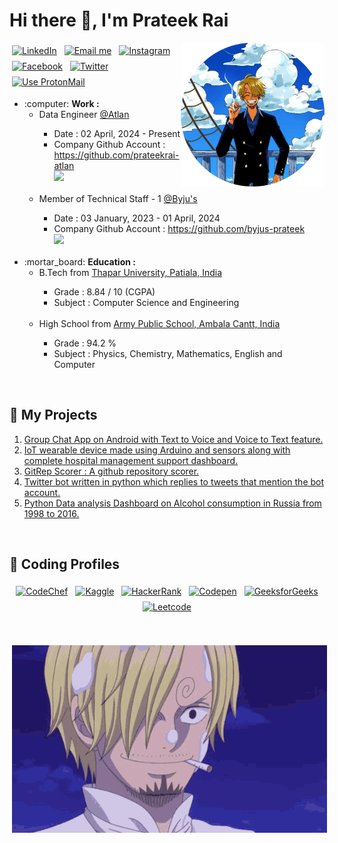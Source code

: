 # Hi there 👋, I'm Prateek Rai

<img align='right' src="Images/sanji_pfp_round.png" width="230">

<!-- [![Github](https://img.shields.io/github/followers/prateek11rai?label=Follow&style=social)](https://github.com/prateek11rai) &nbsp; ![views](https://komarev.com/ghpvc/?username=prateek11rai&color=blueviolet) -->

<p align="left">
 <a href="https://www.linkedin.com/in/prateek-rai-48597b1ab/" target="_blank"><img src="https://img.shields.io/badge/Linkedin-%230077B5.svg?logo=linkedin&logoColor=white" alt="LinkedIn" height="30" style="vertical-align:top; margin:4px"></a>
 <a href="mailto:prateek11rai@gmail.com" target="_blank"> <img src="https://img.shields.io/badge/Gmail-D14836?logo=gmail&logoColor=white" alt="Email me" height="30" style="vertical-align:top; margin:4px"></a>
 <a href="https://www.instagram.com/prateek11rai/" target="_blank"> <img src="https://img.shields.io/badge/Instagram-%23E4405F.svg?logo=Instagram&logoColor=white" alt="Instagram" height="30" style="vertical-align:top; margin:4px"></a>
 <a href="https://www.facebook.com/prateek11rai/" target="_blank"> <img src="https://img.shields.io/badge/Facebook-%231877F2.svg?logo=Facebook&logoColor=white" alt="Facebook" height="30" style="vertical-align:top; margin:4px"></a>
 <a href="https://x.com/Prateek11Rai" target="_blank"> <img src="https://img.shields.io/badge/X-%23000000.svg?logo=X&logoColor=white" alt="Twitter" height="30" style="vertical-align:top; margin:4px"></a>
 <a href="mailto:prateek11rai@protonmail.com" target="_blank"> <img src="https://img.shields.io/badge/Proton%20Mail-6D4AFF?logo=protonmail&logoColor=fff" alt="Use ProtonMail" height="30" style="vertical-align:top; margin:4px"></a>
</p>

<p>
    <ul>
        <li>    
            <!-- <img src="https://media.giphy.com/media/WUlplcMpOCEmTGBtBW/giphy.gif" width="30">  -->
            :computer:
            <b>Work : </b>
            <br/>
            <ul>
                <li>Data Engineer <a href="https://byjus.com/">@Atlan</a></li>
                    <ul>
                        <li>Date : 02 April, 2024 - Present</li>
                        <li>Company Github Account : <a href="https://github.com/prateekrai-atlan">https://github.com/prateekrai-atlan</a></li>
                        <img src="https://github-readme-streak-stats.herokuapp.com/?user=prateekrai-atlan&theme=tokyonight&hide_border=true" width="400">
                    </ul>
                <br/>
                <li>Member of Technical Staff - 1 <a href="https://atlan.com/">@Byju's</a></li>
                    <ul>
                        <li>Date : 03 January, 2023 - 01 April, 2024</li>
                        <li>Company Github Account : <a href="https://github.com/byjus-prateek">https://github.com/byjus-prateek</a></li>
                        <img src="https://github-readme-streak-stats.herokuapp.com/?user=byjus-prateek&theme=tokyonight&hide_border=true" width="400">
                    </ul>
            </ul>
        </li>
        <br/>
        <li>
            <!-- <img src="https://media.giphy.com/media/fYSnHlufseco8Fh93Z/giphy.gif" width="30"> -->
            :mortar_board:
            <b>Education : </b>
            <br/>
            <ul>
                <li>B.Tech from <a href="https://www.thapar.edu/">Thapar University, Patiala, India</a></li>
                    <ul>
                        <li>Grade : 8.84 / 10 (CGPA)</li>
                        <li>Subject : Computer Science and Engineering</li>
                    </ul>
                <br/>
                <li>High School from <a href="https://apsambala.edu.in/">Army Public School, Ambala Cantt, India</a></li>
                    <ul>
                        <li>Grade : 94.2 %</li>
                        <li>Subject : Physics, Chemistry, Mathematics, English and Computer</li>
                    </ul>
            </ul>
        </li>
    </ul>
</p>

<br />

## :space_invader: My Projects

1. <a href="https://github.com/prateek11rai/Group_Chat_App_Project#readme" target="_blank">Group Chat App on Android with Text to Voice and Voice to Text feature.</a>
2. <a href="https://github.com/prateek11rai/DocAid#reademe" target="_blank">IoT wearable device made using Arduino and sensors along with complete hospital management support dashboard.</a>
3. <a href="https://github.com/prateek11rai/Gitrep_Scorer#readme" target="_blank">GitRep Scorer : A github repository scorer.</a>
4. <a href="https://github.com/prateek11rai/twitter-reply-bot#readme" target="_blank">Twitter bot written in python which replies to tweets that mention the bot account.</a>
5. <a href="https://github.com/prateek11rai/russia-alcohol-dashboard#readme" target="_blank">Python Data analysis Dashboard on Alcohol consumption in Russia from 1998 to 2016.</a>

<br/>

## 🧰 Coding Profiles

<p align="center">
 <a href="https://www.codechef.com/users/prateekrai360" target="_blank"><img src="https://img.shields.io/badge/-CodeChef-5B4638?style=for-the-badge&logo=CodeChef&logoColor=white" alt="CodeChef" height="40" style="vertical-align:top; margin:4px"></a>
 <a href="https://www.kaggle.com/prateek11rai" target="_blank"> <img src="https://img.shields.io/badge/Kaggle-20BEFF?style=for-the-badge&logo=Kaggle&logoColor=white" alt="Kaggle" height="40" style="vertical-align:top; margin:4px"></a>
 <a href="https://www.hackerrank.com/prateekrai360" target="_blank"> <img src="https://img.shields.io/badge/-Hackerrank-2EC866?style=for-the-badge&logo=HackerRank&logoColor=white" alt="HackerRank" height="40" style="vertical-align:top; margin:4px"></a>
 <a href="https://codepen.io/prateek11rai" target="_blank"> <img src="https://img.shields.io/badge/Codepen-000000?style=for-the-badge&logo=codepen&logoColor=white" alt="Codepen" height="40" style="vertical-align:top; margin:4px"></a>
 <a href="https://auth.geeksforgeeks.org/user/prateek11rai/profile" target="_blank"> <img src="https://img.shields.io/badge/GeeksforGeeks-298D46?style=for-the-badge&logo=geeksforgeeks&logoColor=white" alt="GeeksforGeeks" height="40" style="vertical-align:top; margin:4px"></a>
 <a href="https://leetcode.com/prateek11rai/" target="_blank"> <img src="https://img.shields.io/badge/LeetCode-000000?style=for-the-badge&logo=LeetCode&logoColor=#d16c06" alt="Leetcode" height="40" style="vertical-align:top; margin:4px"></a>
</p>

<br />


<p align="center">
 <img src="./Images/sanji.gif" alt="HI" height="300" style="vertical-align:top; margin:4px">
</p>

<!-- ## :mechanical_arm: GitHub Analytics :

![Prateek's GitHub stat](https://github-readme-stats.vercel.app/api?username=prateek11rai&theme=tokyonight&show_icons=true) &nbsp; ![Top Langs](https://github-readme-stats.vercel.app/api/top-langs/?username=prateek11rai&theme=tokyonight&layout=compact) -->
<!---
prateek11rai/prateek11rai is a ✨ special ✨ repository because its `README.md` (this file) appears on your GitHub profile.
You can click the Preview link to take a look at your changes.
--->
